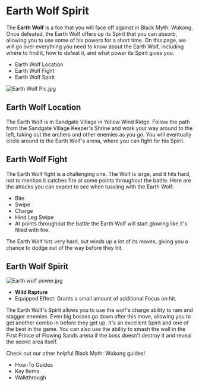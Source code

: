 # Earth Wolf Spirit

The **Earth Wolf** is a foe that you will face off against in Black Myth: Wukong. Once defeated, the Earth Wolf offers up its Spirit that you can absorb, allowing you to use some of his powers for a short time. On this page, we will go over everything you need to know about the Earth Wolf, including where to find it, how to defeat it, and what power its Spirit gives you. 

  * Earth Wolf Location
  * Earth Wolf Fight
  * Earth Wolf Spirit

![Earth Wolf Pic.jpg](https://oyster.ignimgs.com/mediawiki/apis.ign.com/black-myth-wukong/f/fb/Earth_Wolf_Pic.jpg)

## Earth Wolf Location

The Earth Wolf is in Sandgate Village in Yellow Wind Ridge. Follow the path from the Sandgate Village Keeper's Shrine and work your way around to the left, taking out the archers and other enemies as you go. You will eventually circle around to the Earth Wolf's arena, where you can fight for his Spirit. 

## Earth Wolf Fight

The Earth Wolf fight is a challenging one. The Wolf is large, and it hits hard, not to mention it catches fire at some points throughout the battle. Here are the attacks you can expect to see when tussling with the Earth Wolf: 

  * Bite
  * Swipe
  * Charge 
  * Hind Leg Swipe
  * At points throughout the battle the Earth Wolf will start glowing like it's filled with fire. 

The Earth Wolf hits very hard, but winds up a lot of its moves, giving you a chance to dodge out of the way before they hit. 

## Earth Wolf Spirit

![Earth wolf power.jpg](https://oyster.ignimgs.com/mediawiki/apis.ign.com/black-myth-wukong/f/f5/Earth_wolf_power.jpg)

  * **Wild Rapture**
  * Equipped Effect: Grants a small amount of additional Focus on hit. 

The Earth Wolf's Spirit allows you to use the wolf's charge ability to ram and stagger enemies. Even big bosses go down after this move, allowing you to get another combo in before they get up. It's an excellent Spirit and one of the best in the game. You can also use the ability to smash the wall in the First Prince of Flowing Sands arena if the boss doesn't destroy it and reveal the secret area itself. 

Check out our other helpful Black Myth: Wukong guides! 

  * How-To Guides
  * Key Items
  * Walkthrough

